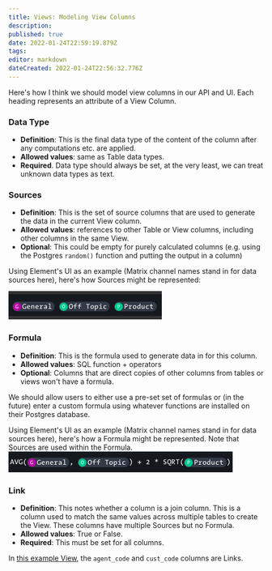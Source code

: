 ```yaml
---
title: Views: Modeling View Columns
description: 
published: true
date: 2022-01-24T22:59:19.879Z
tags: 
editor: markdown
dateCreated: 2022-01-24T22:56:32.776Z
---
```


Here's how I think we should model view columns in our API and UI. Each heading represents an attribute of a View Column.

### Data Type
- **Definition**: This is the final data type of the content of the column after any computations etc. are applied.
- **Allowed values**: same as Table data types.
- **Required**. Data type should always be set, at the very least, we can treat unknown data types as text.

### Sources
 - **Definition**: This is the set of source columns that are used to generate the data in the current View column.
- **Allowed values**: references to other Table or View columns, including other columns in the same View.
- **Optional**: This could be empty for purely calculated columns (e.g. using the Postgres `random()` function and putting the output in a column)

Using Element's UI as an example (Matrix channel names stand in for data sources here), here's how Sources might be represented:

![screen_shot_2022-01-20_at_4.21.05_pm.png](/assets/product/specs/2022-01-views/04-modeling-view-columns/screen_shot_2022-01-20_at_4.21.05_pm(1).png)

### Formula
- **Definition**: This is the formula used to generate data in for this column.
- **Allowed values**: SQL function + operators
- **Optional**: Columns that are direct copies of other columns from tables or views won't have a formula.

We should allow users to either use a pre-set set of formulas or (in the future) enter a custom formula using whatever functions are installed on their Postgres database.

Using Element's UI as an example (Matrix channel names stand in for data sources here), here's how a Formula might be represented. Note that Sources are used within the Formula.
![screen_shot_2022-01-20_at_4.23.21_pm.png](/assets/product/specs/2022-01-views/04-modeling-view-columns/screen_shot_2022-01-20_at_4.23.21_pm(1).png)

### Link
- **Definition**: This notes whether a column is a join column. This is a column used to match the same values across multiple tables to create the View. These columns have multiple Sources but no Formula.
- **Allowed values**: True or False.
- **Required**: This must be set for all columns.

In [this example View](https://www.w3resource.com/sql/creating-views/create-view-with-join.php), the `agent_code` and `cust_code` columns are Links.
